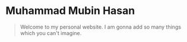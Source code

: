# Muhammad Mubin Hasan

> Welcome to my personal website. I am gonna add so many things which you can't imagine.
